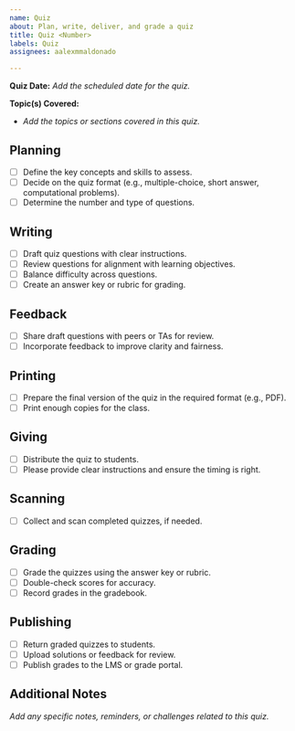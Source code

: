 ```yaml
---
name: Quiz
about: Plan, write, deliver, and grade a quiz
title: Quiz <Number>
labels: Quiz
assignees: aalexmmaldonado

---
```


**Quiz Date:** _Add the scheduled date for the quiz._  

**Topic(s) Covered:**

- _Add the topics or sections covered in this quiz._  

## Planning

- [ ] Define the key concepts and skills to assess.
- [ ] Decide on the quiz format (e.g., multiple-choice, short answer, computational problems).
- [ ] Determine the number and type of questions.

## Writing

- [ ] Draft quiz questions with clear instructions.
- [ ] Review questions for alignment with learning objectives.
- [ ] Balance difficulty across questions.
- [ ] Create an answer key or rubric for grading.

## Feedback

- [ ] Share draft questions with peers or TAs for review.
- [ ] Incorporate feedback to improve clarity and fairness.

## Printing

- [ ] Prepare the final version of the quiz in the required format (e.g., PDF).
- [ ] Print enough copies for the class.

## Giving

- [ ] Distribute the quiz to students.
- [ ] Please provide clear instructions and ensure the timing is right.

## Scanning

- [ ] Collect and scan completed quizzes, if needed.

## Grading

- [ ] Grade the quizzes using the answer key or rubric.
- [ ] Double-check scores for accuracy.
- [ ] Record grades in the gradebook.

## Publishing

- [ ] Return graded quizzes to students.
- [ ] Upload solutions or feedback for review.
- [ ] Publish grades to the LMS or grade portal.

## Additional Notes

_Add any specific notes, reminders, or challenges related to this quiz._
